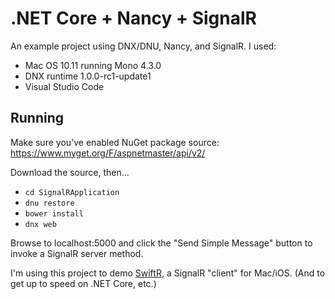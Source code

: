 # .NET Core + Nancy + SignalR

An example project using DNX/DNU, Nancy, and SignalR. I used:

* Mac OS 10.11 running Mono 4.3.0
* DNX runtime 1.0.0-rc1-update1
* Visual Studio Code

## Running

Make sure you've enabled NuGet package source: https://www.myget.org/F/aspnetmaster/api/v2/

Download the source, then...

* `cd SignalRApplication`
* `dnu restore`
* `bower install`
* `dnx web`

Browse to localhost:5000 and click the "Send Simple Message" button to invoke a SignalR server method. 

I'm using this project to demo [SwiftR](https://github.com/adamhartford/SwiftR "SwiftR"), a SignalR "client" for Mac/iOS. (And to get up to speed on .NET Core, etc.)
